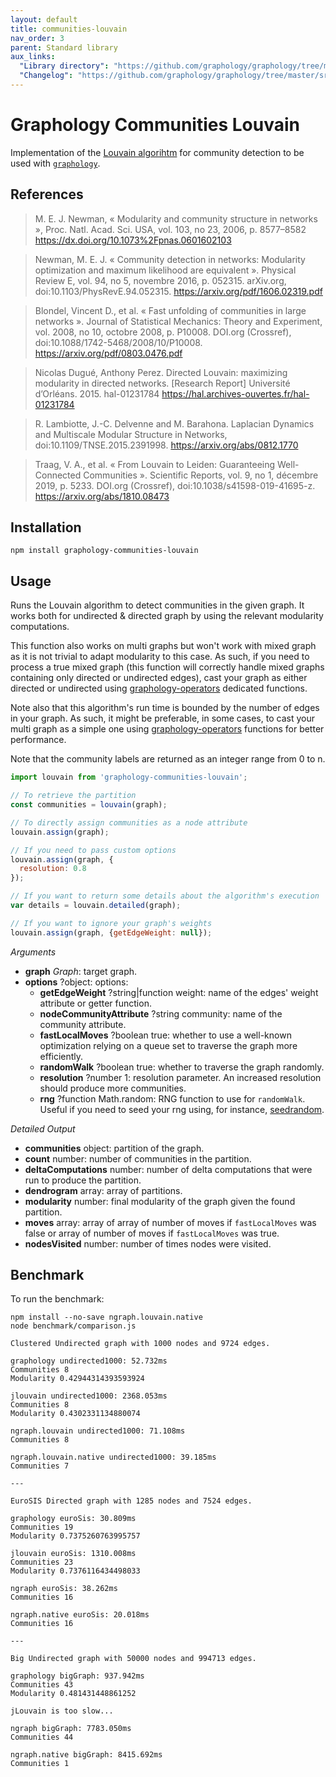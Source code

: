 ```yaml
---
layout: default
title: communities-louvain
nav_order: 3
parent: Standard library
aux_links:
  "Library directory": "https://github.com/graphology/graphology/tree/master/src/communities-louvain"
  "Changelog": "https://github.com/graphology/graphology/tree/master/src/communities-louvain/CHANGELOG.md"
---
```


# Graphology Communities Louvain

Implementation of the [Louvain algorihtm](https://en.wikipedia.org/wiki/Louvain_modularity) for community detection to be used with [`graphology`](..).

## References

> M. E. J. Newman, « Modularity and community structure in networks », Proc. Natl. Acad. Sci. USA, vol. 103, no 23, 2006, p. 8577–8582 https://dx.doi.org/10.1073%2Fpnas.0601602103

> Newman, M. E. J. « Community detection in networks: Modularity optimization and maximum likelihood are equivalent ». Physical Review E, vol. 94, no 5, novembre 2016, p. 052315. arXiv.org, doi:10.1103/PhysRevE.94.052315. https://arxiv.org/pdf/1606.02319.pdf

> Blondel, Vincent D., et al. « Fast unfolding of communities in large networks ». Journal of Statistical Mechanics: Theory and Experiment, vol. 2008, no 10, octobre 2008, p. P10008. DOI.org (Crossref), doi:10.1088/1742-5468/2008/10/P10008. https://arxiv.org/pdf/0803.0476.pdf

> Nicolas Dugué, Anthony Perez. Directed Louvain: maximizing modularity in directed networks. [Research Report] Université d’Orléans. 2015. hal-01231784 https://hal.archives-ouvertes.fr/hal-01231784

> R. Lambiotte, J.-C. Delvenne and M. Barahona. Laplacian Dynamics and Multiscale Modular Structure in Networks, doi:10.1109/TNSE.2015.2391998. https://arxiv.org/abs/0812.1770

> Traag, V. A., et al. « From Louvain to Leiden: Guaranteeing Well-Connected Communities ». Scientific Reports, vol. 9, no 1, décembre 2019, p. 5233. DOI.org (Crossref), doi:10.1038/s41598-019-41695-z. https://arxiv.org/abs/1810.08473

## Installation

```
npm install graphology-communities-louvain
```

## Usage

Runs the Louvain algorithm to detect communities in the given graph. It works both for undirected & directed graph by using the relevant modularity computations.

This function also works on multi graphs but won't work with mixed graph as it is not trivial to adapt modularity to this case. As such, if you need to process a true mixed graph (this function will correctly handle mixed graphs containing only directed or undirected edges), cast your graph as either directed or undirected using [graphology-operators](/standard-library/operators) dedicated functions.

Note also that this algorithm's run time is bounded by the number of edges in your graph. As such, it might be preferable, in some cases, to cast your multi graph as a simple one using [graphology-operators](/standard-library/operators) functions for better performance.

Note that the community labels are returned as an integer range from 0 to n.

```js
import louvain from 'graphology-communities-louvain';

// To retrieve the partition
const communities = louvain(graph);

// To directly assign communities as a node attribute
louvain.assign(graph);

// If you need to pass custom options
louvain.assign(graph, {
  resolution: 0.8
});

// If you want to return some details about the algorithm's execution
var details = louvain.detailed(graph);

// If you want to ignore your graph's weights
louvain.assign(graph, {getEdgeWeight: null});
```

_Arguments_

- **graph** _Graph_: target graph.
- **options** <span class="code">?object</span>: options:
  - **getEdgeWeight** <span class="code">?string\|function</span> <span class="default">weight</span>: name of the edges' weight attribute or getter function.
  - **nodeCommunityAttribute** <span class="code">?string</span> <span class="default">community</span>: name of the community attribute.
  - **fastLocalMoves** <span class="code">?boolean</span> <span class="default">true</span>: whether to use a well-known optimization relying on a queue set to traverse the graph more efficiently.
  - **randomWalk** <span class="code">?boolean</span> <span class="default">true</span>: whether to traverse the graph randomly.
  - **resolution** <span class="code">?number</span> <span class="default">1</span>: resolution parameter. An increased resolution should produce more communities.
  - **rng** <span class="code">?function</span> <span class="default">Math.random</span>: RNG function to use for `randomWalk`. Useful if you need to seed your rng using, for instance, [seedrandom](https://www.npmjs.com/package/seedrandom).

_Detailed Output_

- **communities** <span class="default">object</span>: partition of the graph.
- **count** <span class="default">number</span>: number of communities in the partition.
- **deltaComputations** <span class="default">number</span>: number of delta computations that were run to produce the partition.
- **dendrogram** <span class="default">array</span>: array of partitions.
- **modularity** <span class="default">number</span>: final modularity of the graph given the found partition.
- **moves** <span class="default">array</span>: array of array of number of moves if `fastLocalMoves` was false or array of number of moves if `fastLocalMoves` was true.
- **nodesVisited** <span class="default">number</span>: number of times nodes were visited.

## Benchmark

To run the benchmark:

```
npm install --no-save ngraph.louvain.native
node benchmark/comparison.js
```

```
Clustered Undirected graph with 1000 nodes and 9724 edges.

graphology undirected1000: 52.732ms
Communities 8
Modularity 0.42944314393593924

jlouvain undirected1000: 2368.053ms
Communities 8
Modularity 0.4302331134880074

ngraph.louvain undirected1000: 71.108ms
Communities 8

ngraph.louvain.native undirected1000: 39.185ms
Communities 7

---

EuroSIS Directed graph with 1285 nodes and 7524 edges.

graphology euroSis: 30.809ms
Communities 19
Modularity 0.7375260763995757

jlouvain euroSis: 1310.008ms
Communities 23
Modularity 0.7376116434498033

ngraph euroSis: 38.262ms
Communities 16

ngraph.native euroSis: 20.018ms
Communities 16

---

Big Undirected graph with 50000 nodes and 994713 edges.

graphology bigGraph: 937.942ms
Communities 43
Modularity 0.481431448861252

jLouvain is too slow...

ngraph bigGraph: 7783.050ms
Communities 44

ngraph.native bigGraph: 8415.692ms
Communities 1
```

